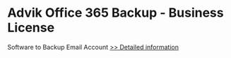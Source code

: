# Advik Office 365 Backup - Business License
Software to Backup Email Account
[>> Detailed information](https://secure.shareit.com/shareit/product.html?productid=300804992&affiliateid=200057808)